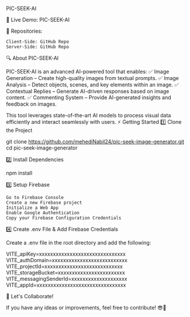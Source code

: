 PIC-SEEK-AI

🚀 Live Demo: PIC-SEEK-AI

📂 Repositories:

    Client-Side: GitHub Repo
    Server-Side: GitHub Repo

🔍 About PIC-SEEK-AI

PIC-SEEK-AI is an advanced AI-powered tool that enables:
✅ Image Generation – Create high-quality images from textual prompts.
✅ Image Analysis – Detect objects, scenes, and key elements within an image.
✅ Contextual Replies – Generate AI-driven responses based on image content.
✅ Commenting System – Provide AI-generated insights and feedback on images.

This tool leverages state-of-the-art AI models to process visual data efficiently and interact seamlessly with users.
⚡ Getting Started
1️⃣ Clone the Project

git clone https://github.com/mehediNabil24/pic-seek-image-generator.git
cd pic-seek-image-generator

2️⃣ Install Dependencies

npm install

3️⃣ Setup Firebase

    Go to Firebase Console
    Create a new Firebase project
    Initialize a Web App
    Enable Google Authentication
    Copy your Firebase Configuration Credentials

4️⃣ Create .env File & Add Firebase Credentials

Create a .env file in the root directory and add the following:

VITE_apiKey=xxxxxxxxxxxxxxxxxxxxxxxxxxxxxxx
VITE_authDomain=xxxxxxxxxxxxxxxxxxxxxxxxxxx
VITE_projectId=xxxxxxxxxxxxxxxxxxxxxxxxxxxx
VITE_storageBucket=xxxxxxxxxxxxxxxxxxxxxxxx
VITE_messagingSenderId=xxxxxxxxxxxxxxxxxxxx
VITE_appId=xxxxxxxxxxxxxxxxxxxxxxxxxxxxxxxx

🤝 Let's Collaborate!

If you have any ideas or improvements, feel free to contribute! 😎🚀
